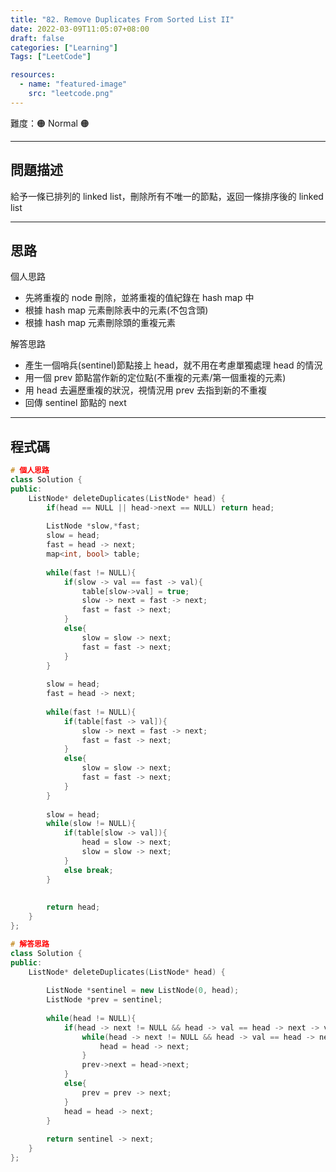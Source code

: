 ```yaml
---
title: "82. Remove Duplicates From Sorted List II"
date: 2022-03-09T11:05:07+08:00
draft: false
categories: ["Learning"]
Tags: ["LeetCode"]

resources:
  - name: "featured-image"
    src: "leetcode.png"
---
```


難度：🟠 Normal 🟠

---

## 問題描述

給予一條已排列的 linked list，刪除所有不唯一的節點，返回一條排序後的 linked list

---

## 思路

個人思路
- 先將重複的 node 刪除，並將重複的值紀錄在 hash map 中
- 根據 hash map 元素刪除表中的元素(不包含頭)
- 根據 hash map 元素刪除頭的重複元素

解答思路
- 產生一個哨兵(sentinel)節點接上 head，就不用在考慮單獨處理 head 的情況
- 用一個 prev 節點當作新的定位點(不重複的元素/第一個重複的元素)
- 用 head 去遍歷重複的狀況，視情況用 prev 去指到新的不重複
- 回傳 sentinel 節點的 next

---

## 程式碼

```c++
# 個人思路
class Solution {
public:
    ListNode* deleteDuplicates(ListNode* head) {
        if(head == NULL || head->next == NULL) return head;
        
        ListNode *slow,*fast;
        slow = head;
        fast = head -> next;
        map<int, bool> table;
        
        while(fast != NULL){
            if(slow -> val == fast -> val){
                table[slow->val] = true;
                slow -> next = fast -> next;
                fast = fast -> next;
            }
            else{
                slow = slow -> next;
                fast = fast -> next;
            }
        }
        
        slow = head;
        fast = head -> next;
        
        while(fast != NULL){
            if(table[fast -> val]){
                slow -> next = fast -> next;
                fast = fast -> next;
            }
            else{
                slow = slow -> next;
                fast = fast -> next;
            }
        }
        
        slow = head;
        while(slow != NULL){
            if(table[slow -> val]){
                head = slow -> next; 
                slow = slow -> next;
            }
            else break;
        }
        
        
        return head;
    }
};
```

```c++
# 解答思路
class Solution {
public:
    ListNode* deleteDuplicates(ListNode* head) {
        
        ListNode *sentinel = new ListNode(0, head);
        ListNode *prev = sentinel;
        
        while(head != NULL){
            if(head -> next != NULL && head -> val == head -> next -> val){
                while(head -> next != NULL && head -> val == head -> next -> val){
                    head = head -> next;
                }
                prev->next = head->next;
            }
            else{
                prev = prev -> next;
            }
            head = head -> next;
        }
        
        return sentinel -> next;
    }
};
```
